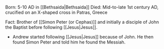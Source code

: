 Born: 5-10 AD in [[Bethsaida|Bethsaida]] 
Died: Mid-to-late 1st century AD, crucified on an X-shaped cross in Patras, Greece

Fact: Brother of [[Simon Peter (or Cephas)]] and initially a disciple of John the Baptist before following [[Jesus|Jesus]].

- Andrew started following [[Jesus|Jesus]] because of John. He then found Simon Peter and told him he found the Messiah.